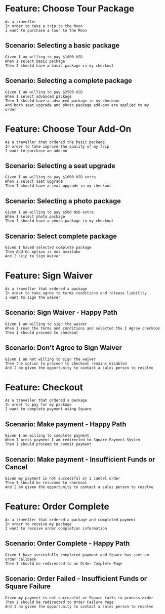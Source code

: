 # Feature: Choose Tour Package
    As a traveller
    In order to take a trip to the Moon
    I want to purchase a tour to the Moon

## Scenario: Selecting a basic package 
    Given I am willing to pay $1000 USD
    When I select basic package 
    Then I should have a basic package in my checkout

## Scenario: Selecting a complete package 
    Given I am willing to pay $2500 USD
    When I select advanced package  
    Then I should have a advanced package in my checkout
    And both seat upgrade and photo package add-ons are applied to my order

# Feature: Choose Tour Add-On
    As a traveller that ordered the basic package
    In order to take improve the quality of my trip
    I want to purchase an add-on

## Scenario: Selecting a seat upgrade
    Given I am willing to pay $1000 USD extra
    When I select seat upgrade
    Then I should have a seat upgrade in my checkout

## Scenario: Selecting a photo package 
    Given I am willing to pay $500 USD extra
    When I select photo package
    Then I should have a photo package in my checkout

## Scenario: Select complete package 
    Given I haved selected complete package
    Then Add-On option is not availabe
    And I skip to Sign Waiver

# Feature: Sign Waiver
    As a traveller that ordered a package
    In order to take agree to terms conditions and release liability 
    I want to sign the waiver

## Scenario: Sign Waiver - Happy Path
    Given I am willing to sign the waiver
    When I read the terms and conditions and selected the I Agree checkbox
    Then I should proceed to checkout
## Scenario: Don't Agree to Sign Waiver
    Given I am not willing to sign the waiver
    Then the option to proceed to checkout remains disabled
    And I am given the opportunity to contact a sales person to resolve

# Feature: Checkout
    As a traveller that ordered a package
    In order to pay for my package
    I want to complete payment using Square

## Scenario: Make payment - Happy Path
    Given I am willing to complete payment
    When I press payment I am redirected to Square Payment System
    Then I should proceed to commit payment

## Scenario: Make payment - Insufficient Funds or Cancel
    Given my payment is not successful or I cancel order
    Then I should be returned to checkout
    And I am given the opportunity to contact a sales person to resolve
    
# Feature: Order Complete
    As a traveller that ordered a package and completed payment
    In order to receive my package
    I want to receive order completion information

## Scenario: Order Complete - Happy Path
    Given I have succesfully completed payment and Square has sent an order callback
    Then I should be redirected to an Order Complete Page

## Scenario: Order Failed - Insufficient Funds or Square Failure
    Given my payment is not successful or Square fails to process order
    Then I should be redirected to Order Failure Page
    And I am given the opportunity to contact a sales person to resolve